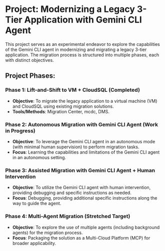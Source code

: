 # Project: Modernizing a Legacy 3-Tier Application with Gemini CLI Agent

This project serves as an experimental endeavor to explore the capabilities of the Gemini CLI agent in modernizing and migrating a legacy 3-tier application. The migration process is structured into multiple phases, each with distinct objectives.

## Project Phases:

### Phase 1: Lift-and-Shift to VM + CloudSQL (Completed)
*   **Objective**: To migrate the legacy application to a virtual machine (VM) and CloudSQL using existing migration solutions.
*   **Tools/Methods**: Migration Center, mcdc, DMS.

### Phase 2: Autonomous Migration with Gemini CLI Agent (Work in Progress)
*   **Objective**: To leverage the Gemini CLI agent in an autonomous mode (with minimal human supervision) to perform migration tasks.
*   **Focus**: Learning the capabilities and limitations of the Gemini CLI agent in an autonomous setting.

### Phase 3: Assisted Migration with Gemini CLI Agent + Human Intervention
*   **Objective**: To utilize the Gemini CLI agent with human intervention, providing debugging and specific instructions as needed.
*   **Focus**: Debugging, providing additional specific instructions along the way to guide the agent.

### Phase 4: Multi-Agent Migration (Stretched Target)
*   **Objective**: To explore the use of multiple agents (including background agents) for the migration process.
*   **Focus**: Packaging the solution as a Multi-Cloud Platform (MCP) for broader applicability.
